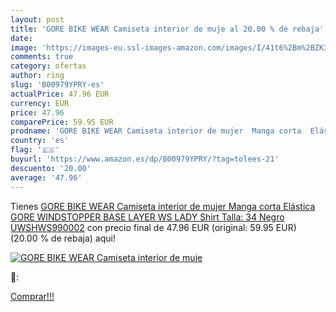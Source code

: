 ```yaml
---
layout: post
title: 'GORE BIKE WEAR Camiseta interior de muje al 20.00 % de rebaja'
date: 
image: 'https://images-eu.ssl-images-amazon.com/images/I/41t6%2Bm%2BZK3L._SL200_.jpg'
comments: true
category: ofertas
author: ring
slug: 'B00979YPRY-es'
actualPrice: 47.96 EUR
currency: EUR
price: 47.96
comparePrice: 59.95 EUR
prodname: 'GORE BIKE WEAR Camiseta interior de mujer  Manga corta  Elástica  GORE WINDSTOPPER  BASE LAYER WS LADY Shirt  Talla: 34  Negro  UWSHWS990002'
country: 'es'
flag: '🇪🇸'
buyurl: 'https://www.amazon.es/dp/B00979YPRY/?tag=tolees-21'
descuento: '20.00'
average: '47.96'
---
```


Tienes [GORE BIKE WEAR Camiseta interior de mujer  Manga corta  Elástica  GORE WINDSTOPPER  BASE LAYER WS LADY Shirt  Talla: 34  Negro  UWSHWS990002](https://www.amazon.es/dp/B00979YPRY/?tag=tolees-21) con precio final de  47.96 EUR (original: 59.95 EUR) (20.00 %  de rebaja) aqui!

[![GORE BIKE WEAR Camiseta interior de muje](https://images-eu.ssl-images-amazon.com/images/I/41t6%2Bm%2BZK3L._SL200_.jpg)](https://www.amazon.es/dp/B00979YPRY/?tag=tolees-21)

🔎:


[Comprar!!!](https://www.amazon.es/dp/B00979YPRY/?tag=tolees-21)

